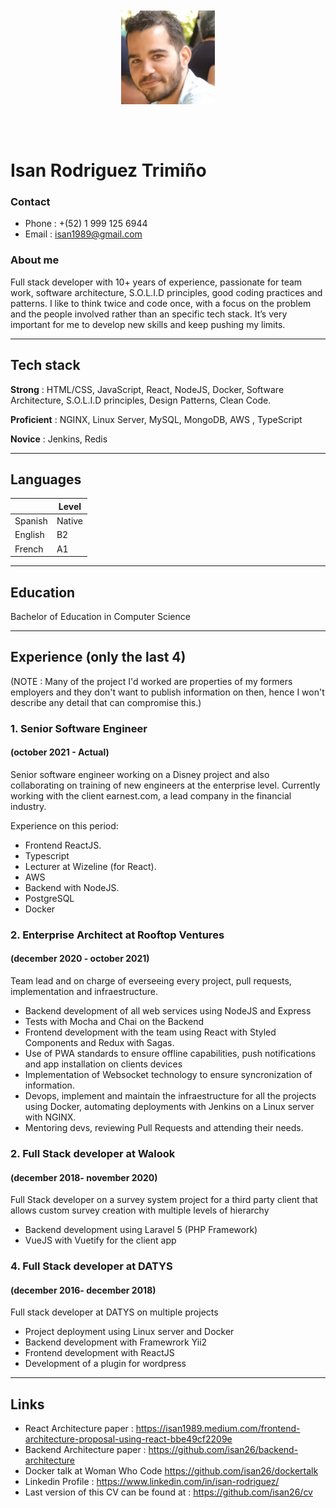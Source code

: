 <img src="./assets/pic.jpg" style="max-width : 150px; margin-left : auto; margin-right: auto; display: block; padding : 50px;">

# Isan Rodriguez Trimiño

### Contact

- Phone : +(52) 1 999 125 6944
- Email : isan1989@gmail.com

### About me

Full stack developer with 10+ years of experience, passionate for team work, software architecture, S.O.L.I.D principles, good coding practices and patterns.
I like to think twice and code once, with a focus on the problem and the people involved rather than an specific tech stack.
It’s very important for me to develop new skills and keep pushing my limits.

---

## Tech stack

**Strong** : HTML/CSS, JavaScript, React, NodeJS, Docker, Software Architecture, S.O.L.I.D principles, Design Patterns, Clean Code.

**Proficient** : NGINX, Linux Server, MySQL, MongoDB, AWS , TypeScript

**Novice** : Jenkins, Redis

---

## Languages

|         | Level  |
| ------- | ------ |
| Spanish | Native |
| English | B2     |
| French  | A1     |

---

## Education

Bachelor of Education in Computer Science

---

## Experience (only the last 4)
(NOTE : Many of the project I'd worked are properties of my formers employers and they don't want to publish information on then, hence I won't describe any detail that can compromise this.)

### 1. Senior Software Engineer
#### (october 2021 - Actual)

Senior software engineer working on a Disney project and also collaborating on training of new engineers at the enterprise level.
Currently working with the client earnest.com, a lead company in the financial industry.

Experience on this period:
 - Frontend ReactJS.
 - Typescript
 - Lecturer at Wizeline (for React).
 - AWS
 - Backend with NodeJS.
 - PostgreSQL
 - Docker

  
### 2. Enterprise Architect at Rooftop Ventures
#### (december 2020 - october 2021)

Team lead and on charge of everseeing every project, pull requests, implementation and infraestructure.

- Backend development of all web services using NodeJS and Express
- Tests with Mocha and Chai on the Backend
- Frontend development with the team using React with Styled Components and Redux with Sagas.
- Use of PWA standards to ensure offline capabilities, push notifications and app installation on clients devices
- Implementation of Websocket technology to ensure syncronization of information.
- Devops, implement and maintain the infraestructure for all the projects using Docker, automating deployments with Jenkins on a Linux server with NGINX.
- Mentoring devs, reviewing Pull Requests and attending their needs.


### 2. Full Stack developer at Walook
#### (december 2018- november 2020)


Full Stack developer on a survey system project for a third party client that allows custom survey creation with multiple levels of hierarchy

- Backend development using Laravel 5 (PHP Framework)
- VueJS with Vuetify for the client app


### 4. Full Stack developer at DATYS 
#### (december 2016- december 2018)
Full stack developer at DATYS on multiple projects

- Project deployment using Linux server and Docker
- Backend development with Framewrork Yii2
- Frontend development with ReactJS
- Development of a plugin for wordpress


---

## Links

- React Architecture paper : https://isan1989.medium.com/frontend-architecture-proposal-using-react-bbe49cf2209e
- Backend Architecture paper : https://github.com/isan26/backend-architecture
- Docker talk at Woman Who Code https://github.com/isan26/dockertalk
- Linkedin Profile : https://www.linkedin.com/in/isan-rodriguez/
- Last version of this CV can be found at : https://github.com/isan26/cv
